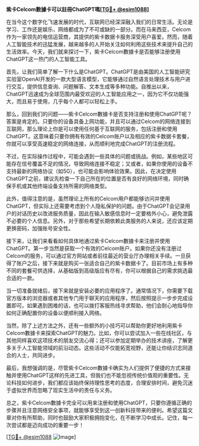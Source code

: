 **紫卡Celcom數據卡可以註冊ChatGPT嗎[[TG💪+ @esim1088](https://t.me/s/esim1088)]**

在当今这个数字化飞速发展的时代，互联网已经深深融入我们的日常生活。无论是学习、工作还是娱乐，网络都成为了不可或缺的一部分。而在马来西亚，Celcom作为一家领先的电信运营商，其提供的紫卡数据卡服务深受用户喜爱。然而，随着人工智能技术的迅猛发展，越来越多的人开始关注如何利用这些技术来提升自己的生活效率。今天，我们就来探讨一下，紫卡Celcom數據卡是否能够注册使用ChatGPT这一热门的人工智能工具。

首先，让我们简单了解一下什么是ChatGPT。ChatGPT是由美国的人工智能研究实验室OpenAI开发的一款大型语言模型，它能够通过自然语言处理技术与用户进行交互，提供信息查询、问题解答、文本生成等多种功能。自推出以来，ChatGPT迅速成为全球范围内最受欢迎的人工智能应用之一，因为它不仅功能强大，而且易于使用，几乎每个人都可以轻松上手。

那么，回到我们的问题——紫卡Celcom數據卡是否支持注册和使用ChatGPT呢？答案是肯定的。只要你的设备具备上网功能，并且可以通过Celcom的网络连接到互联网，那么理论上你是可以使用任何基于互联网的服务，包括注册和使用ChatGPT。这意味着只要你拥有有效的Celcom账户以及相应的紫卡数据卡套餐，你就可以享受高速稳定的网络连接，从而顺利地完成ChatGPT的注册流程。

不过，在实际操作过程中，可能会遇到一些具体的问题或挑战。例如，某些地区可能存在信号覆盖不足的情况，导致网络连接不稳定；又或者，如果你使用的设备不支持最新的网络协议（如5G），也可能会影响体验效果。因此，在决定使用ChatGPT之前，建议先检查一下自己所在的位置是否有良好的网络环境，同时确保手机或其他终端设备支持所需的网络类型。

此外，值得注意的是，虽然理论上所有的Celcom用户都能够访问并使用ChatGPT，但实际上还需要考虑到个人隐私保护的问题。由于ChatGPT会记录用户的对话历史以改进服务质量，因此在输入敏感信息时一定要格外小心，避免泄露不必要的个人信息。另外，对于那些希望长期依赖此类服务的人来说，还应该定期更换密码，加强账号安全性。

接下来，让我们来看看如何具体地通过紫卡Celcom數據卡来注册并使用ChatGPT。第一步当然是获取一个有效的Celcom账户。如果你还没有注册过Celcom的服务，可以通过官方网站或者前往最近的营业厅办理相关手续。一旦获得了账户之后，接下来就是购买一张适合自己的紫卡数据卡了。目前市场上有多种不同的套餐可供选择，从基础版到高级版应有尽有，你可以根据自己的需求挑选最合适的一款。

当一切准备就绪后，接下来就是安装必要的应用程序了。通常情况下，你需要下载官方版本的浏览器或者其他专门用于聊天的应用程序，然后按照提示一步步完成设置即可。如果遇到困难的话，也可以拨打客服热线寻求帮助，他们会耐心地指导你如何正确配置你的设备以便顺利接入网络。

当然，除了上述方法之外，还有一些额外的小技巧可以帮助你更好地利用紫卡Celcom數據卡来探索ChatGPT的魅力。比如，你可以尝试加入一些在线社区，与其他同样喜欢这项技术的朋友交流心得；还可以参加定期举办的技术讲座，了解更多关于人工智能领域的前沿动态。这些活动不仅能拓宽视野，还能让你结识志同道合的人士，共同进步。

最后，我想强调的是，尽管紫卡Celcom數據卡确实为人们提供了便捷的方式来接触并使用ChatGPT这样的先进工具，但我们也不能忽视传统价值观的重要性。无论科技如何进步，我们都应该始终保持理性思考的态度，合理安排时间，避免沉迷于虚拟世界而忽略了现实生活中的责任与义务。

总之，紫卡Celcom數據卡完全可以用来注册和使用ChatGPT，只要你遵循正确的步骤并且注意网络安全事项，就能够享受到这一创新科技带来的便利。希望这篇文章对你有所帮助，同时也鼓励大家积极拥抱变化，在不断学习中成长。记住，每一次尝试都是迈向成功的重要一步！

[[TG💪+ @esim1088](https://t.me/s/esim1088) ![Image](https://i.postimg.cc/4NQfJmqS/Snipaste-2025-05-13-00-14-12.png)]